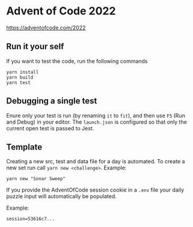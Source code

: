 # Advent of Code 2022

https://adventofcode.com/2022

## Run it your self

If you want to test the code, run the following commands

```
yarn install
yarn build
yarn test
```

## Debugging a single test

Enure only your test is run (by renaming `it` to `fit`), and then use `F5` (Run and Debug) in your editor. The `launch.json` is configured so that only the current open test is passed to Jest.

## Template

Creating a new src, test and data file for a day is automated. To create a new set run call `yarn new <challenge>`. Example:

```
yarn new "Sonar Sweep"
```

If you provide the AdventOfCode session cookie in a `.env` file your daily puzzle input will automatically be populated.

Example:

```
session=53616c7...
```
